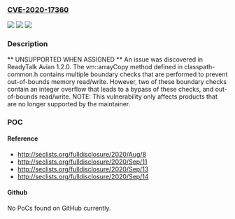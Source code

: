 ### [CVE-2020-17360](https://cve.mitre.org/cgi-bin/cvename.cgi?name=CVE-2020-17360)
![](https://img.shields.io/static/v1?label=Product&message=n%2Fa&color=blue)
![](https://img.shields.io/static/v1?label=Version&message=n%2Fa&color=blue)
![](https://img.shields.io/static/v1?label=Vulnerability&message=n%2Fa&color=brighgreen)

### Description

** UNSUPPORTED WHEN ASSIGNED ** An issue was discovered in ReadyTalk Avian 1.2.0. The vm::arrayCopy method defined in classpath-common.h contains multiple boundary checks that are performed to prevent out-of-bounds memory read/write. However, two of these boundary checks contain an integer overflow that leads to a bypass of these checks, and out-of-bounds read/write. NOTE: This vulnerability only affects products that are no longer supported by the maintainer.

### POC

#### Reference
- http://seclists.org/fulldisclosure/2020/Aug/8
- http://seclists.org/fulldisclosure/2020/Sep/11
- http://seclists.org/fulldisclosure/2020/Sep/13
- http://seclists.org/fulldisclosure/2020/Sep/14

#### Github
No PoCs found on GitHub currently.


